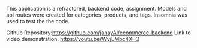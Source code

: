 This application is a refractored, backend code, assignment. Models and api routes were created for categories, products, and tags. Insomnia was used to test the the code. 

Github Repository:https://github.com/janayAl/ecommerce-backend
Link to video demonstration: https://youtu.be/WyjEMbc4XFQ